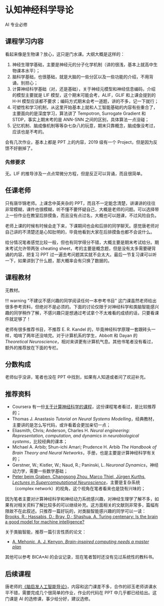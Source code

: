 # 认知神经科学导论

<div class="badges">
<span class="badge ai-badge">AI 专业必修</span>
</div>

## 课程学习内容

看起来像是生物课？放心，这只是门水课。大纲大概是这样的：

1. 神经生理学基础，主要是神经元的分子化学机制（讲的很浅，基本上就高中生物课本水平）；
2. 脑科学基础，也很基础，就是大脑的一些分区以及一些功能的介绍，不用背诵，别担心；
3. 计算神经科学基础（对，还是基础），关于神经元模型和神经信息编码，介绍的模型主要就是 LIF 模型，这个期末可能会考，ALIF，GLIF 和上课会提到的 H-H 模型应该都不要求；编码方式期末会考一道题，讲的不多，记一下就行；
4. 可塑性和学习机制，从这里开始基本上就和人工智能基础的内容有些重合了，主要面向的是深度学习，算法讲了 Tempotron, Surrogate Gradient 和 STDP，事实上期末考的是 ANN-SNN 之间的区别，具体算法一点没碰；
5. 记忆机制、脑成像机制等等杂七杂八的玩意，期末只靠概念，脑成像没考过，应该也是不考的。

会有几次作业，基本上都是 PPT 上的内容，2019 级有一个 Project，但是因为反馈不好删掉了。

### 先修要求

无。LIF 的推导涉及一点点常微分方程，但是反正可以背诵，而且很简单。

## 任课老师

只有唐华锦老师。上课念中英夹杂的 PPT，而且不一定能念清楚，讲课讲的往往非常模糊，课件也很模糊，听不懂不要怀疑自己，大概是老师的问题。可以选择带上一份作业在教室后排摸鱼，而且没有点过名，大概也可以翘课，不过风险自负。

老师上课的时候有时候会走下来，下课期间也会和后排的同学聊天。感觉唐老师对自己讲的不清楚还是心知肚明的，毕竟他看到大家在后排摸鱼也都不会说什么。

给分情况笔者感觉比较一般，但也有同学得分不错，大概主要是期末考试给分。期末考试允许带两张 cheating sheet，考的主要是概念题，但是没有太多需要硬背诵的内容，把复习 PPT 过一遍去考问题其实就不会太大。最后一节复习课可以听一下，如果讲到了什么题，那大概率会有只换了数据的。

## 课程教材

无教材。

!!! warning "不建议不感兴趣的同学阅读任何一本参考书目"
    这门课虽然老师给出很多参考资料，但绝对不是必须的。下面的讨论仅限于对神经科学和类脑智能感兴趣的同学稍作了解，不感兴趣只是想通过考试拿个不太难看的成绩的话，只要看课件就足够了！

老师有很多推荐书目，不推荐 E. R. Kandel 的，毕竟神经科学原理一套跟砖头一样，咱啃了两年还没啃完。对于计算机系的学生，Abbott 和 Dayan 的 *Theoretical Neuroscience*，相对来讲更有计算机气息。其他书笔者没有看过，额外的推荐放在下面的专栏。

## 分数构成

老师似乎没讲，笔者也没在 PPT 中找到，如果有人知道或者问了欢迎补充。

## 推荐资料

- Coursera 有一份[关于计算神经科学的课程](https://www.coursera.org/learn/computational-neuroscience)，这份课程笔者看过，是比较推荐的；
- Thomas J. Anastasio *Tutorial on Neural Systems Modelling*，经典教材，主要讲的是怎么写代码，或许看着会更加亲切一点；
- Eliasmith, Chris; Anderson, Charles H. *Neural engineering: Representation, computation, and dynamics in neurobiological systems*，比较经典的课本；
- Michael A. Arbib; Shun-ichi Amari; Prudence H. Arbib *The Handbook of Brain Theory and Neural Networks*，手册，也是主要是计算神经科学有关的；
- Gerstner, W.; Kistler, W.; Naud, R.; Paninski, L. *Neuronal Dynamics*，神经动力学，需要一些数学基础；
- [Peter beim Graben, Changsong Zhou, Marco Thiel, Jürgen Kurths, *Lectures in Supercomputational Neuroscience*](https://link.springer.com/book/10.1007/978-3-540-73159-7)，主要是复杂系统（complex network）的视角，这个视角在笔者看来也是饶有兴味的；

因为笔者主要对计算神经科学和神经动力系统感兴趣，对神经生理学了解不多，如果有对相关资料了解比较多的可以继续补充。这方面相关的文献则非常多，篇幅有限故不在此叙述。只推荐一篇好玩的，对类脑智能感兴趣的同学可以一读：[Brooks, R.; Hassabis, D.; Bray, D.; Shashua, A. Turing centenary: Is the brain a good model for machine intelligence?](https://doi.org/10.1038%2F482462a)

关于类脑智能，推荐一篇引言性质的论文：

- [A. Mehonic, A. J. Kenyon, *Brain-inspired computing needs a master plan*](https://www.nature.com/articles/s41586-021-04362-w)

其他可以参考 BICA*AI 的会议记录，现在笔者暂时还没有见过系统性的教科书。

## 后续课程

唐老师的[《脑启发人工智能导论》](../major_elective/brain_inspired_ai)，内容和这门课差不多，合作的祁玉老师讲课水平不错，需要完成几个很简单的作业，作业的代码在 PPT 中几乎都已经给出。这门课是 AI 的选修课，事少给分好，建议选修。

